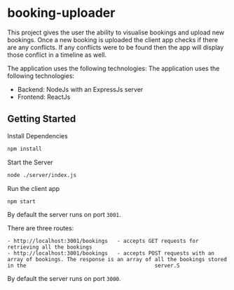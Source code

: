 # booking-uploader

This project gives the user the ability to visualise bookings and upload new bookings. Once a new booking is uploaded the client app checks if there are any conflicts. If any conflicts were to be found then the app will display those conflict in a timeline as well.

The application uses the following technologies:
The application uses the following technologies:
- Backend: NodeJs with an ExpressJs server
- Frontend: ReactJs 

## Getting Started

Install Dependencies
```bash
npm install
```
Start the Server
```bash
node ./server/index.js
```
Run the client app
```bash
npm start
```

By default the server runs on port `3001`.

There are three routes:
```
- http://localhost:3001/bookings   - accepts GET requests for retrieving all the bookings
- http://localhost:3001/bookings   - accepts POST requests with an array of bookings. The response is an array of all the bookings stored in the                                         server.S
```

By default the server runs on port `3000`.